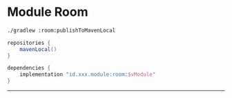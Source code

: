 # Module Room

```bash
./gradlew :room:publishToMavenLocal
```

```gradle
repositories {
    mavenLocal()
}

dependencies {
    implementation "id.xxx.module:room:$vModule"
}
```
---